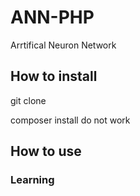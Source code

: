 # ANN-PHP
Arrtifical Neuron Network

## How to install
git clone 

composer install do not work
## How to use

### Learning

### 
